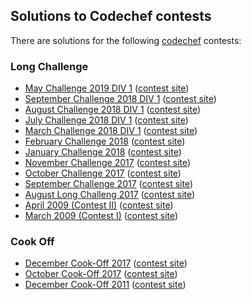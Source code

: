 ## Solutions to Codechef contests

There are solutions for the following [codechef](https://www.codechef.com/) contests:

### Long Challenge

* [May Challenge 2019 DIV 1](may19a/README.md) ([contest site](https://www.codechef.com/MAY19A))
* [September Challenge 2018 DIV 1](sept18a) ([contest site](https://www.codechef.com/SEPT18A))
* [August Challenge 2018 DIV 1](aug18a) ([contest site](https://www.codechef.com/AUG18A))
* [July Challenge 2018 DIV 1](july18a) ([contest site](https://www.codechef.com/JULY18A))
* [March Challenge 2018 DIV 1](march18a) ([contest site](https://www.codechef.com/MARCH18A/))
* [February Challenge 2018](feb18) ([contest site](https://www.codechef.com/FEB18))
* [January Challenge 2018](jan18) ([contest site](https://www.codechef.com/JAN18))
* [November Challenge 2017](nov17) ([contest site](https://www.codechef.com/NOV17))
* [October Challenge 2017](oct17) ([contest site](https://www.codechef.com/OCT17))
* [September Challenge 2017](sept17) ([contest site](https://www.codechef.com/SEPT17))
* [August Long Challeng 2017](aug17) ([contest site](https://www.codechef.com/AUG17))
* [April 2009 (Contest II)](april09) ([contest site](https://www.codechef.com/APRIL09))
* [March 2009 (Contest I)](march09) ([contest site](https://www.codechef.com/MARCH09))

### Cook Off

* [December Cook-Off 2017](cook89) ([contest site](https://www.codechef.com/COOK89))
* [October Cook-Off 2017](cook87) ([contest site](https://www.codechef.com/COOK87))
* [December Cook-Off 2011](cook17) ([contest site](https://www.codechef.com/COOK17))
